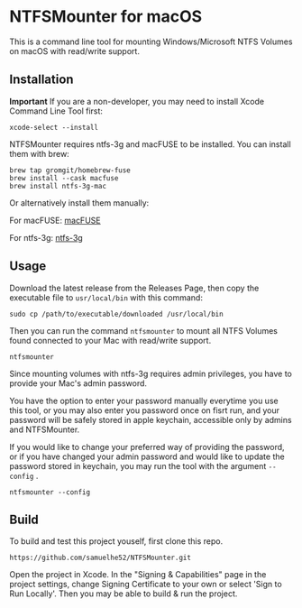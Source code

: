 # NTFSMounter for macOS
This is a command line tool for mounting Windows/Microsoft NTFS Volumes on macOS with read/write support.

## Installation

**Important**
If you are a non-developer, you may need to install Xcode Command Line Tool first:

```shell
xcode-select --install 
```

NTFSMounter requires ntfs-3g and macFUSE to be installed. You can install them with brew:

```shell
brew tap gromgit/homebrew-fuse
brew install --cask macfuse
brew install ntfs-3g-mac
```
Or alternatively install them manually:

For macFUSE: [macFUSE](https://osxfuse.github.io)

For ntfs-3g: [ntfs-3g](https://github.com/tuxera/ntfs-3g)

## Usage

Download the latest release from the Releases Page, then copy the executable file to `usr/local/bin` with this command:

```shell
sudo cp /path/to/executable/downloaded /usr/local/bin
```

Then you can run the command `ntfsmounter` to mount all NTFS Volumes found connected to your Mac with read/write support.

```shell
ntfsmounter
```

Since mounting volumes with ntfs-3g requires admin privileges, you have to provide your Mac's admin password.

You have the option to enter your password manually everytime you use this tool, or you may also enter you password once on fisrt run, and your password will be safely stored in apple keychain, accessible only by admins and NTFSMounter.

If you would like to change your preferred way of providing the password, or if you have changed your admin password and would like to update the password stored in keychain, you may run the tool with the argument `--config` .

```shell
ntfsmounter --config
```

## Build
To build and test this project youself, first clone this repo.
```shell
https://github.com/samuelhe52/NTFSMounter.git
```
Open the project in Xcode. In the "Signing & Capabilities" page in the project settings, change Signing Certificate to your own or select 'Sign to Run Locally'. Then you may be able to build & run the project.
